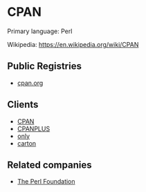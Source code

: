 # CPAN

Primary language: Perl

Wikipedia: https://en.wikipedia.org/wiki/CPAN

## Public Registries

- [cpan.org](https://www.cpan.org/)

## Clients

- [CPAN](https://metacpan.org/pod/CPAN)
- [CPANPLUS](https://metacpan.org/pod/CPANPLUS)
- [only](https://metacpan.org/pod/only)
- [carton](https://metacpan.org/pod/Carton)

## Related companies

- [The Perl Foundation](https://www.perlfoundation.org/)
